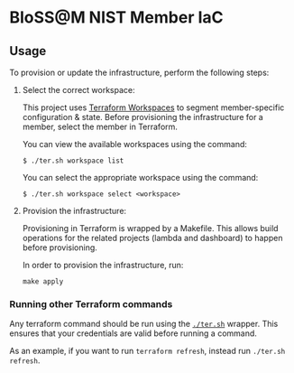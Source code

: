 # BloSS@M NIST Member IaC

## Usage

To provision or update the infrastructure, perform the following steps:

1. Select the correct workspace:

    This project uses [Terraform Workspaces](https://developer.hashicorp.com/terraform/language/state/workspaces) to segment member-specific configuration & state.
    Before provisioning the infrastructure for a member, select the member in Terraform.

    You can view the available workspaces using the command:

    ```
    $ ./ter.sh workspace list
    ```

    You can select the appropriate workspace using the command:

    ```
    $ ./ter.sh workspace select <workspace>
    ```

1. Provision the infrastructure:

    Provisioning in Terraform is wrapped by a Makefile.
    This allows build operations for the related projects (lambda and dashboard) to happen before provisioning.

    In order to provision the infrastructure, run:

    ```
    make apply
    ```

### Running other Terraform commands

Any terraform command should be run using the [`./ter.sh`](./ter.sh) wrapper.
This ensures that your credentials are valid before running a command.

As an example, if you want to run `terraform refresh`, instead run `./ter.sh refresh`.
